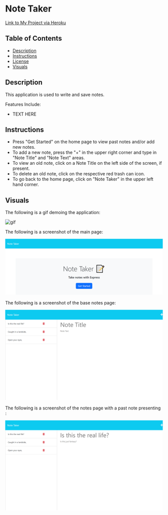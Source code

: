 # Note Taker

[Link to My Project via Heroku](https://rocky-oasis-67925.herokuapp.com/notes)

## Table of Contents
- [Description](#description)
- [Instructions](#instructions)
- [License](#license)
- [Visuals](#visuals)

## Description 
This application is used to write and save notes.

Features Include:
- TEXT HERE

## Instructions
- Press "Get Started" on the home page to view past notes and/or add new notes.
- To add a new note, press the "+" in the upper right corner and type in "Note Title" and "Note Text" areas. 
- To view an old note, click on a Note Title on the left side of the screen, if present. 
- To delete an old note, click on the respective red trash can icon.
- To go back to the home page, click on "Note Taker" in the upper left hand corner. 

## Visuals 

The following is a gif demoing the application:

![gif](./images/demo.gif)

The following is a screenshot of the main page:

![screenshot](./images/main-page.png)

The following is a screenshot of the base notes page:

![screenshot](./images/notespage.png)

The following is a screenshot of the notes page with a past note presenting :

![screenshot](./images/pull-old-notes.png)
